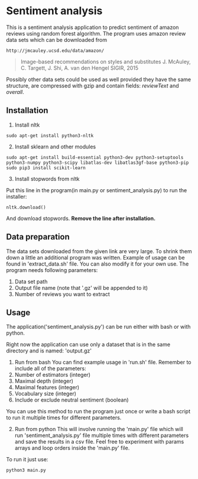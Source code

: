 # Sentiment analysis

This is a sentiment analysis application to predict sentiment of amazon reviews using random forest algorithm.
The program uses amazon review data sets which can be downloaded from 
```
http://jmcauley.ucsd.edu/data/amazon/
```
> Image-based recommendations on styles and substitutes J. McAuley, C. Targett, J. Shi, A. van den Hengel SIGIR, 2015

Possibly other data sets could be used as well provided they have the same structure, are compressed with gzip and contain fields:  *reviewText* and *overall*.


## Installation

1. Install nltk 

  ```
  sudo apt-get install python3-nltk
  ```
2. Install sklearn and other modules

  ```
  sudo apt-get install build-essential python3-dev python3-setuptools python3-numpy python3-scipy libatlas-dev libatlas3gf-base python3-pip
  sudo pip3 install scikit-learn
  ```

3. Install stopwords from nltk

  Put this line in the program(in main.py or sentiment_analysis.py) to run the installer:
  ```
  nltk.download()
  ```
  And download stopwords.
  **Remove the line after installation.** 


## Data preparation

The data sets downloaded from the given link are very large. To shrink them down a little an additional program was written. Example of usage can be found in 'extract_data.sh' file. You can also modify it for your own use.
The program needs following parameters:
  1. Data set path
  2. Output file name (note that '.gz' will be appended to it)
  3. Number of reviews you want to extract


## Usage

The application('sentiment_analysis.py') can be run either with bash or with python.

Right now the application can use only a dataset that is in the same directory and is named: 'output.gz'

1. Run from bash
  You can find example usage in 'run.sh' file.
  Remember to include all of the parameters:
  1. Number of estimators (integer)
  2. Maximal depth (integer)
  3. Maximal features (integer)
  4. Vocabulary size (integer)
  5. Include or exclude neutral sentiment (boolean)
  
  You can use this method to run the program just once or write a bash script to run it multiple times for different parameters.

2. Run from python
  This will involve running the 'main.py' file which will run 'sentiment_analysis.py' file multiple times with different parameters and save the results in a csv file.
  Feel free to experiment with params arrays and loop orders inside the 'main.py' file.

  To run it just use:
  ```
  python3 main.py
  ```
